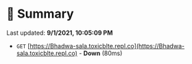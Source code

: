 # 📖 Summary
Last updated: **9/1/2021, 10:05:09 PM**

- `GET` [https://Bhadwa-sala.toxicblte.repl.co](https://Bhadwa-sala.toxicblte.repl.co) - **Down** (80ms)
